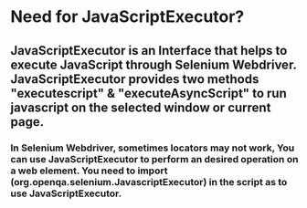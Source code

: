 # Need for JavaScriptExecutor? 

## JavaScriptExecutor is an Interface that helps to execute JavaScript through Selenium Webdriver. JavaScriptExecutor provides two methods "executescript" & "executeAsyncScript" to run javascript on the selected window or current page.
### In Selenium Webdriver, sometimes locators may not work, You can use JavaScriptExecutor to perform an desired operation on a web element. You need to import (org.openqa.selenium.JavascriptExecutor) in the script as to use JavaScriptExecutor. 

